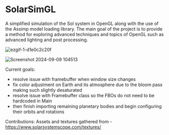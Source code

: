 # SolarSimGL

A simplified simulation of the Sol system in OpenGL along with the use of the Assimp model loading library. The main goal of the project is to provide a method for exploring advanced techniques and topics of OpenGL such as advanced lighting and post processing.

![ezgif-1-d1e0c2c20f](https://github.com/user-attachments/assets/18eca795-0e11-4564-b171-bddba803ba0a)

![Screenshot 2024-09-09 104513](https://github.com/user-attachments/assets/24942511-e2ba-4e22-9dd7-92be6faa4c89)

Current goals:
- resolve issue with framebuffer when window size changes
- fix color adjustment on Earth and its atmosphere due to the bloom pass making such slightly desaturated
- resolve issue with Framebuffer class so the FBOs do not need to be hardcoded in Main
- then finish importing remaining planetary bodies and begin configuring their orbits and rotations

Contributions:
Assets and textures gathered from - https://www.solarsystemscope.com/textures/
